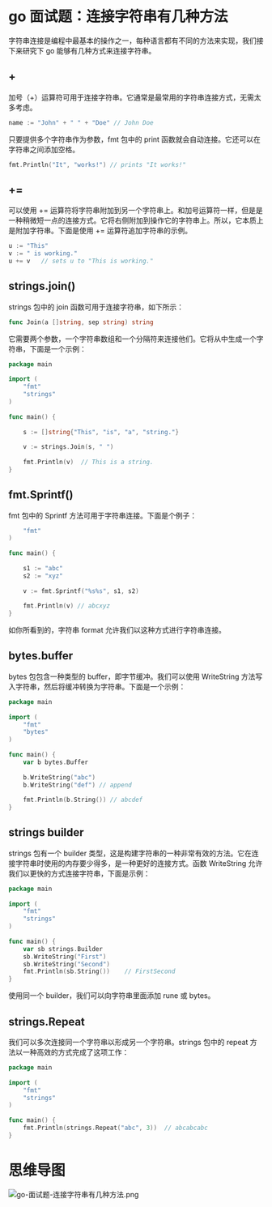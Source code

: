 # go 面试题：连接字符串有几种方法

字符串连接是编程中最基本的操作之一，每种语言都有不同的方法来实现，我们接下来研究下 go 能够有几种方式来连接字符串。

## +

加号（+）运算符可用于连接字符串。它通常是最常用的字符串连接方式，无需太多考虑。

```go
name := "John" + " " + "Doe" // John Doe
```

只要提供多个字符串作为参数，fmt 包中的 print 函数就会自动连接。它还可以在字符串之间添加空格。

```go
fmt.Println("It", "works!") // prints "It works!"
```

## +=

可以使用 += 运算符将字符串附加到另一个字符串上。和加号运算符一样，但是是一种稍微短一点的连接方式。它将右侧附加到操作它的字符串上。所以，它本质上是附加字符串。下面是使用 += 运算符追加字符串的示例。

```go
u := "This"
v := " is working."
u += v   // sets u to "This is working."
```

## strings.join()

strings 包中的 join 函数可用于连接字符串，如下所示：

```go
func Join(a []string, sep string) string
```

它需要两个参数，一个字符串数组和一个分隔符来连接他们。它将从中生成一个字符串，下面是一个示例：

```go
package main
 
import (
    "fmt"
    "strings"
)
 
func main() {
 
    s := []string{"This", "is", "a", "string."}
 
    v := strings.Join(s, " ")
     
    fmt.Println(v)  // This is a string.
}
```

## fmt.Sprintf()

fmt 包中的 Sprintf 方法可用于字符串连接。下面是个例子：

```go
    "fmt"
)
 
func main() {
 
    s1 := "abc"
    s2 := "xyz"
     
    v := fmt.Sprintf("%s%s", s1, s2)
     
    fmt.Println(v) // abcxyz
}
```

如你所看到的，字符串 format 允许我们以这种方式进行字符串连接。

## bytes.buffer

bytes 包包含一种类型的 buffer，即字节缓冲。我们可以使用 WriteString 方法写入字符串，然后将缓冲转换为字符串。下面是一个示例：

```go
package main
 
import (
    "fmt"
    "bytes"
)
 
func main() {
    var b bytes.Buffer
     
    b.WriteString("abc")
    b.WriteString("def") // append
     
    fmt.Println(b.String()) // abcdef
}
```

## strings builder

strings 包有一个 builder 类型，这是构建字符串的一种非常有效的方法。它在连接字符串时使用的内存要少得多，是一种更好的连接方式。函数 WriteString 允许我们以更快的方式连接字符串，下面是示例：

```go
package main
 
import (
    "fmt"
    "strings"
)
 
func main() {
    var sb strings.Builder
    sb.WriteString("First")
    sb.WriteString("Second")
    fmt.Println(sb.String())    // FirstSecond
}
```

使用同一个 builder，我们可以向字符串里面添加 rune 或 bytes。

## strings.Repeat

我们可以多次连接同一个字符串以形成另一个字符串。strings 包中的 repeat 方法以一种高效的方式完成了这项工作：

```go
package main
 
import (
    "fmt"
    "strings"
)
 
func main() {
    fmt.Println(strings.Repeat("abc", 3))  // abcabcabc
}
```

# 思维导图

![go-面试题-连接字符串有几种方法.png](https://cnymw.github.io/GolangStudy/docs/go-面试题-连接字符串方法/go-面试题-连接字符串有几种方法.png)